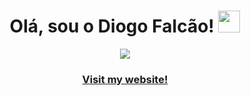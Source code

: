 
<h1 align="center"><b>Olá, sou o Diogo Falcão! </b><img src="https://media.giphy.com/media/hvRJCLFzcasrR4ia7z/giphy.gif" width="35"></h1>

<p align="center">
  <a href="https://github.com/DenverCoder1/readme-typing-svg"><img src="https://readme-typing-svg.herokuapp.com?font=Time+New+Roman&color=cyan&size=25&center=true&vCenter=true&width=600&height=100&lines=Estudo+engenharia+informática+na+UA...;Sou+de+Castelo+Branco...;Mobile+development+...+>>>"></a>
</p>

<h3 align="center">
  <a href="https://falcaodiogo.github.io/" target="_blank">Visit my website!</a>
</h3>
